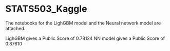 # STATS503_Kaggle


The notebooks for the LighGBM model and the Neural network model are attached. 

LighGBM gives a Public Score of 0.78124
NN model gives a Public Score of 0.87610
